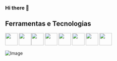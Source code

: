 ### Hi there 👋

<!--
**AmandynhaM001/AmandynhaM001** is a ✨ _special_ ✨ repository because its `README.md` (this file) appears on your GitHub profile.

Here are some ideas to get you started:

- 🔭 I’m currently working on ...
- 🌱 I’m currently learning ...
- 👯 I’m looking to collaborate on ...
- 🤔 I’m looking for help with ...
- 💬 Ask me about ...
- 📫 How to reach me: ...
- 😄 Pronouns: ...
- ⚡ Fun fact: ...
-->

## Ferramentas e Tecnologias

<img loading="lazy" src="https://cdn.jsdelivr.net/gh/devicons/devicon/icons/git/git-original.svg" width="40" height="40"/> <img loading="lazy"   img src="https://cdn.jsdelivr.net/gh/devicons/devicon@latest/icons/javascript/javascript-original.svg" width="40" height="40" /><img loading="lazy"   img src="https://cdn.jsdelivr.net/gh/devicons/devicon@latest/icons/html5/html5-original-wordmark.svg" width="40" height="40" /> <img loading="lazy"   img src="https://cdn.jsdelivr.net/gh/devicons/devicon@latest/icons/css3/css3-original-wordmark.svg" width="40" height="40" /> <img loading="lazy"   img src="https://cdn.jsdelivr.net/gh/devicons/devicon@latest/icons/git/git-original-wordmark.svg" width="40" height="40" /> <img loading="lazy"   img src="https://cdn.jsdelivr.net/gh/devicons/devicon@latest/icons/github/github-original.svg" width="40" height="40" /> <img loading="lazy"   img src="https://cdn.jsdelivr.net/gh/devicons/devicon@latest/icons/vscode/vscode-original.svg" width="40" height="40" /> <img loading="lazy"   img src="https://cdn.jsdelivr.net/gh/devicons/devicon@latest/icons/figma/figma-original.svg" width="40" height="40" />

![Image](https://github.com/user-attachments/assets/a433cdd0-79be-4e23-a8aa-68004b08aeda)
          

